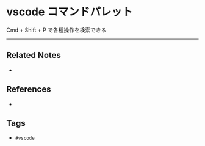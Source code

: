 # vscode コマンドパレット
Cmd + Shift + P で各種操作を検索できる

---
## Related Notes
- 

## References
- 

## Tags
- `#vscode` 